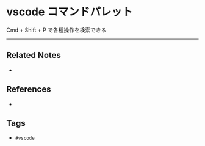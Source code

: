 # vscode コマンドパレット
Cmd + Shift + P で各種操作を検索できる

---
## Related Notes
- 

## References
- 

## Tags
- `#vscode` 